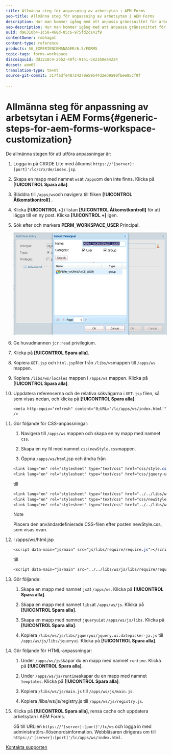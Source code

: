 ```yaml
---
title: Allmänna steg för anpassning av arbetsytan i AEM Forms
seo-title: Allmänna steg för anpassning av arbetsytan i AEM Forms
description: Hur man kommer igång med att anpassa gränssnittet för arbetsytan i AEM Forms.
seo-description: Hur man kommer igång med att anpassa gränssnittet för arbetsytan i AEM Forms.
uuid: da6310b4-1c58-468d-85c6-975fd2c141f9
contentOwner: robhagat
content-type: reference
products: SG_EXPERIENCEMANAGER/6.5/FORMS
topic-tags: forms-workspace
discoiquuid: dd3218c4-2bb2-40fc-9141-5823b0ea4224
docset: aem65
translation-type: tm+mt
source-git-commit: 317fadfe48724270e59644d2ed9a90fbee95cf9f

---
```



# Allmänna steg för anpassning av arbetsytan i AEM Forms{#generic-steps-for-aem-forms-workspace-customization}

De allmänna stegen för att utföra anpassningar är:

1. Logga in på CRXDE Lite med åtkomst `https://'[server]:[port]'/lc/crx/de/index.jsp`.
1. Skapa en mapp med namnet `ws`at `/apps`om den inte finns. Klicka på **[!UICONTROL Spara alla]**.
1. Bläddra till `/apps/ws`och navigera till fliken **[!UICONTROL Åtkomstkontroll]** .
1. Klicka **[!UICONTROL +]** i listan **[!UICONTROL Åtkomstkontroll]** för att lägga till en ny post. Klicka **[!UICONTROL +]** igen.
1. Sök efter och markera **PERM_WORKSPACE_USER** Principal.

   ![Välj PERM_WORKSPACE_USER som en del av de allmänna stegen för att anpassa HTML-arbetsytan](assets/perm_workspace_user.png)

1. Ge huvudmannen `jcr:read` privilegium.
1. Klicka på **[!UICONTROL Spara alla]**.
1. Kopiera `GET.jsp` och `html.jsp`filer från `/libs/ws`mappen till `/apps/ws` mappen.
1. Kopiera `/libs/ws/locales` mappen i `/apps/ws` mappen. Klicka på **[!UICONTROL Spara alla]**.
1. Uppdatera referenserna och de relativa sökvägarna i `GET.jsp` filen, så som visas nedan, och klicka på **[!UICONTROL Spara alla]**.

   ```
   <meta http-equiv="refresh" content="0;URL='/lc/apps/ws/index.html'" />
   ```

1. Gör följande för CSS-anpassningar:

   1. Navigera till `/apps/ws` mappen och skapa en ny mapp med namnet `css`.

   1. Skapa en ny fil med namnet `css`i `newStyle.css`mappen.

   1. Öppna `/apps/ws/html`.jsp och ändra från

   ```css
   <link lang="en" rel="stylesheet" type="text/css" href="css/style.css" />
   <link lang="en" rel="stylesheet" type="text/css" href="css/jquery-ui.css"/>
   ```

   till

   ```css
   <link lang="en" rel="stylesheet" type="text/css" href="../../libs/ws/css/style.css" />
   <link lang="en" rel="stylesheet" type="text/css" href="css/newStyle.css" />
   <link lang="en" rel="stylesheet" type="text/css" href="../../libs/ws/css/jquery-ui.css"/>
   ```

   >[!NOTE]
   >
   >Placera den användardefinierade CSS-filen efter posten newStyle.css, som visas ovan.

1. I /apps/ws/html.jsp

   ```css
   <script data-main="js/main" src="js/libs/require/require.js"></script>
   ```

   till

   ```css
   <script data-main="js/main" src="../../libs/ws/js/libs/require/require.js"></script>
   ```

1. Gör följande:

   1. Skapa en mapp med namnet `js`at `/apps/ws`. Klicka på **[!UICONTROL Spara alla]**.

   1. Skapa en mapp med namnet `libs`at `/apps/ws/js`. Klicka på **[!UICONTROL Spara alla]**.

   1. Skapa en mapp med namnet `jqueryui`at `/apps/ws/js/libs`. Klicka på **[!UICONTROL Spara alla]**.

   1. Kopiera `/libs/ws/js/libs/jqueryui/jquery.ui.datepicker-ja.js` till `/apps/ws/js/libs/jqueryui`. Klicka på **[!UICONTROL Spara alla]**.

1. Gör följande för HTML-anpassningar:

   1. Under `/apps/ws/js`skapar du en mapp med namnet `runtime`. Klicka på **[!UICONTROL Spara alla]**.

   1. Under `/apps/ws/js/runtime`skapar du en mapp med namnet `templates`. Klicka på **[!UICONTROL Spara alla]**.

   1. Kopiera `/libs/ws/js/main.js` till `/apps/ws/js/main.js`.

   1. Kopiera /libs/ws/js/registry.js till `/apps/ws/js/registry.js`.

1. Klicka på **[!UICONTROL Spara alla]**, rensa cache och uppdatera arbetsytan i AEM Forms.

   Gå till URL:en `https://'[server]:[port]'/lc/ws` och logga in med administratörs-/lösenordsinformation. Webbläsaren dirigeras om till `https://'[server]:[port]'/lc/apps/ws/index.html`.

[Kontakta supporten](https://www.adobe.com/account/sign-in.supportportal.html)
